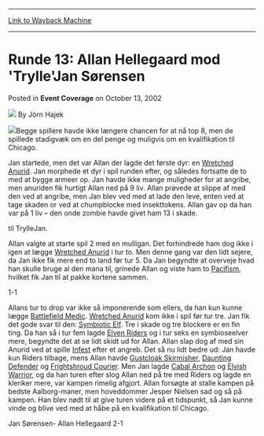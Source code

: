 
---
[Link to Wayback Machine](https://web.archive.org/web/20171030014049/https://magic.wizards.com/en/articles/archive/event-coverage/runde-13-allan-hellegaard-mod-tryllejan-s%C3%B8rensen-2002-10-13)

[_metadata_:author]:- "Jörn Hajek"
[_metadata_:description]:- "Begge spillere havde ikke længere chancen for at nå top 8, men de spillede stadigvæk om en del penge og muligvis om en kvalifikation til Chicago."
[_metadata_:generator]:- "Drupal 7 (http://drupal.org)"
[_metadata_:node]:- "773551"
[_metadata_:publish_date]:- "2002-10-13"
[_metadata_:source]:- "div-main-content"
[_metadata_:title]:- "Runde 13: Allan Hellegaard mod 'Trylle'Jan Sørensen"
[_metadata_:wayback_capture_timestamp]:- "2017-10-30 01:40:49"
[_metadata_:wayback_raw_url]:- "https://web.archive.org/web/20171030014049id_/https://magic.wizards.com/en/articles/archive/event-coverage/runde-13-allan-hellegaard-mod-tryllejan-s%C3%B8rensen-2002-10-13"
[_metadata_:wayback_url]:- "https://magic.wizards.com/en/articles/archive/event-coverage/runde-13-allan-hellegaard-mod-tryllejan-s%C3%B8rensen-2002-10-13"
---


Runde 13: Allan Hellegaard mod 'Trylle'Jan Sørensen
===================================================



 Posted in **Event Coverage**
 on October 13, 2002 






![](https://media.magic.wizards.com/styles/auth_small/public/generic-avatar-150_610.png)
By Jörn Hajek











![](https://media.magic.wizards.com/image_legacy_migration/sideboard/images/gpcop02/a881.jpg)Begge spillere havde ikke længere chancen for at nå top 8, men de spillede stadigvæk om en del penge og muligvis om en kvalifikation til Chicago. 

Jan startede, men det var Allan der lagde det første dyr: en [Wretched Anurid](http://gatherer.wizards.com/Pages/Card/Details.aspx?name=Wretched+Anurid). Jan morphede et dyr i spil runden efter, og således fortsatte de to med at bygge armeer op. Jan havde ikke mange muligheder for at angribe, men anuriden fik hurtigt Allan ned på 9 liv. Allan prøvede at slippe af med den ved at angribe, men Jan blev ved med at lade den leve, enten ved at tage skaden or ved at chumpblocke med insekttokens. Allan gav op da han var på 1 liv – den onde zombie havde givet ham 13 i skade.

til TrylleJan.

Allan valgte at starte spil 2 med en mulligan. Det forhindrede ham dog ikke i igen at lægge [Wretched Anurid](http://gatherer.wizards.com/Pages/Card/Details.aspx?name=Wretched+Anurid) i tur to. Men denne gang var den lidt sejere, da Jan ikke fik mere end to land før tur 5. Da Jan begyndte at overveje hvad han skulle bruge al den mana til, grinede Allan og viste ham to [Pacifism](http://gatherer.wizards.com/Pages/Card/Details.aspx?name=Pacifism), hvilket fik Jan til at pakke kortene sammen.

1-1

Allans tur to drop var ikke så imponerende som ellers, da han kun kunne lægge [Battlefield Medic](http://gatherer.wizards.com/Pages/Card/Details.aspx?name=Battlefield+Medic). [Wretched Anurid](http://gatherer.wizards.com/Pages/Card/Details.aspx?name=Wretched+Anurid) kom ikke i spil før tur tre. Jan fik det gode svar til den: [Symbiotic Elf](http://gatherer.wizards.com/Pages/Card/Details.aspx?name=Symbiotic+Elf). Tre i skade og tre blockere er en fin ting. Da han så i tur fem lagde [Elven Riders](http://gatherer.wizards.com/Pages/Card/Details.aspx?name=Elven+Riders) og i tur seks en symbioseelver mere, begyndte det at se lidt skidt ud for Allan. Allan slap dog af med sin Anurid ved at spille [Infest](http://gatherer.wizards.com/Pages/Card/Details.aspx?name=Infest) efter et angreb. Det så nu lidt bedre ud: Jan havde kun Riders tilbage, mens Allan havde [Gustcloak Skirmisher](http://gatherer.wizards.com/Pages/Card/Details.aspx?name=Gustcloak+Skirmisher), [Daunting Defender](http://gatherer.wizards.com/Pages/Card/Details.aspx?name=Daunting+Defender) og [Frightshroud Courier](http://gatherer.wizards.com/Pages/Card/Details.aspx?name=Frightshroud+Courier). Men Jan lagde [Cabal Archon](http://gatherer.wizards.com/Pages/Card/Details.aspx?name=Cabal+Archon) og [Elvish Warrior](http://gatherer.wizards.com/Pages/Card/Details.aspx?name=Elvish+Warrior), og da han turen efter slog Allan ned på tre med Riders og lagde en kleriker mere, var kampen rimelig afgjort. Allan forsøgte at stalle kampen på bedste Aalborg-maner, men hoveddommer Jesper Nielsen sad og så på kampen. Han blev nødt til at give turen videre på et tidspunkt, så Jan kunne vinde og blive ved med at håbe på en kvalifikation til Chicago.

Jan Sørensen- Allan Hellegaard 2-1







